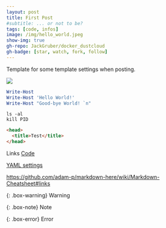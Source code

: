 ```yaml
---
layout: post
title: First Post
#subtitle: ... or not to be?
tags: [code, infos]
image: /img/hello_world.jpeg
show-img: true
gh-repo: JackGruber/docker_dustcloud
gh-badge: [star, watch, fork, follow]
---
```


Template for some template settings when posting.

<img src="/img/hello_world.jpeg">

```powershell
Write-Host
Write-Host 'Hello World!'
Write-Host "Good-bye World! `n"
```

```console
ls -al
kill PID
```


```html
<head>
  <title>Test</title>
</head>
```

Links
[Code](https://github.com/github/linguist/blob/master/lib/linguist/languages.yml)

[YAML settings](https://github.com/daattali/beautiful-jekyll#yaml-front-matter-parameters)

https://github.com/adam-p/markdown-here/wiki/Markdown-Cheatsheet#links

{: .box-warning}
Warning

{: .box-note}
Note

{: .box-error}
Error


